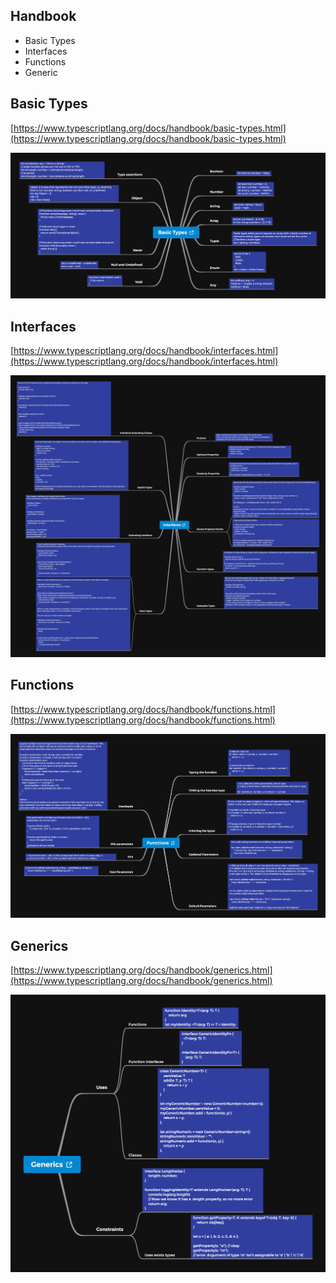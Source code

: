 ## Handbook

- Basic Types
- Interfaces
- Functions
- Generic

## Basic Types
[https://www.typescriptlang.org/docs/handbook/basic-types.html](https://www.typescriptlang.org/docs/handbook/basic-types.html)

![img](./basic-types.png)

## Interfaces
[https://www.typescriptlang.org/docs/handbook/interfaces.html](https://www.typescriptlang.org/docs/handbook/interfaces.html)

![img](./interfaces.png)

## Functions
[https://www.typescriptlang.org/docs/handbook/functions.html](https://www.typescriptlang.org/docs/handbook/functions.html)

![img](./functions.png)

## Generics
[https://www.typescriptlang.org/docs/handbook/generics.html](https://www.typescriptlang.org/docs/handbook/generics.html)

![img](./generics.png)